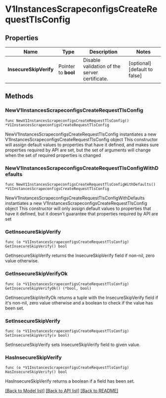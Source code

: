 # V1InstancesScrapeconfigsCreateRequestTlsConfig

## Properties

Name | Type | Description | Notes
------------ | ------------- | ------------- | -------------
**InsecureSkipVerify** | Pointer to **bool** | Disable validation of the server certificate. | [optional] [default to false]

## Methods

### NewV1InstancesScrapeconfigsCreateRequestTlsConfig

`func NewV1InstancesScrapeconfigsCreateRequestTlsConfig() *V1InstancesScrapeconfigsCreateRequestTlsConfig`

NewV1InstancesScrapeconfigsCreateRequestTlsConfig instantiates a new V1InstancesScrapeconfigsCreateRequestTlsConfig object
This constructor will assign default values to properties that have it defined,
and makes sure properties required by API are set, but the set of arguments
will change when the set of required properties is changed

### NewV1InstancesScrapeconfigsCreateRequestTlsConfigWithDefaults

`func NewV1InstancesScrapeconfigsCreateRequestTlsConfigWithDefaults() *V1InstancesScrapeconfigsCreateRequestTlsConfig`

NewV1InstancesScrapeconfigsCreateRequestTlsConfigWithDefaults instantiates a new V1InstancesScrapeconfigsCreateRequestTlsConfig object
This constructor will only assign default values to properties that have it defined,
but it doesn't guarantee that properties required by API are set

### GetInsecureSkipVerify

`func (o *V1InstancesScrapeconfigsCreateRequestTlsConfig) GetInsecureSkipVerify() bool`

GetInsecureSkipVerify returns the InsecureSkipVerify field if non-nil, zero value otherwise.

### GetInsecureSkipVerifyOk

`func (o *V1InstancesScrapeconfigsCreateRequestTlsConfig) GetInsecureSkipVerifyOk() (*bool, bool)`

GetInsecureSkipVerifyOk returns a tuple with the InsecureSkipVerify field if it's non-nil, zero value otherwise
and a boolean to check if the value has been set.

### SetInsecureSkipVerify

`func (o *V1InstancesScrapeconfigsCreateRequestTlsConfig) SetInsecureSkipVerify(v bool)`

SetInsecureSkipVerify sets InsecureSkipVerify field to given value.

### HasInsecureSkipVerify

`func (o *V1InstancesScrapeconfigsCreateRequestTlsConfig) HasInsecureSkipVerify() bool`

HasInsecureSkipVerify returns a boolean if a field has been set.


[[Back to Model list]](../README.md#documentation-for-models) [[Back to API list]](../README.md#documentation-for-api-endpoints) [[Back to README]](../README.md)


